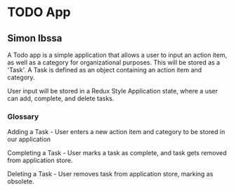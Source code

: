 # TODO App

## Simon Ibssa

A Todo app is a simple application that allows a user to input an action item, as well as a category for organizational purposes. This will be stored as a 'Task'. A Task is defined as an object containing an action item and category.

User input will be stored in a Redux Style Application state, where a user can add, complete, and delete tasks.

### Glossary
Adding a Task - User enters a new action item and category to be stored in our application

Completing a Task - User marks a task as complete, and task gets removed from application store.

Deleting a Task - User removes task from application store, marking as obsolete.
